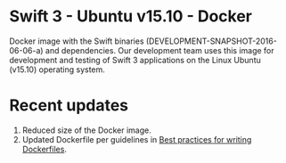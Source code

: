 # Swift 3 - Ubuntu v15.10 - Docker
Docker image with the Swift binaries (DEVELOPMENT-SNAPSHOT-2016-06-06-a)
and dependencies. Our development team uses this image for development
and testing of Swift 3 applications on the Linux Ubuntu (v15.10) operating system.

# Recent updates
1. Reduced size of the Docker image.
2. Updated Dockerfile per guidelines in [Best practices for writing Dockerfiles](https://docs.docker.com/engine/userguide/eng-image/dockerfile_best-practices/).

